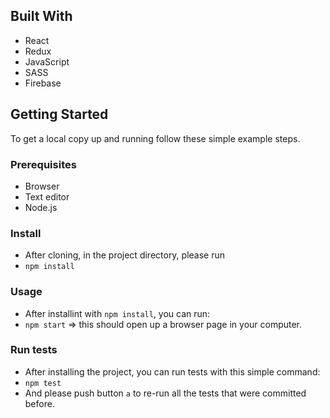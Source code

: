 
## Built With

- React
- Redux
- JavaScript
- SASS
- Firebase

## Getting Started

To get a local copy up and running follow these simple example steps.

### Prerequisites

- Browser
- Text editor
- Node.js

### Install

- After cloning, in the project directory, please run
- `npm install`

### Usage

- After installint with `npm install`, you can run:
- `npm start` => this should open up a browser page in your computer.

### Run tests

- After installing the project, you can run tests with this simple command:
- `npm test`
- And please push button `a` to re-run all the tests that were committed before.